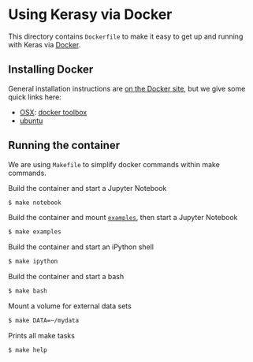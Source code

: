 # Using Kerasy via Docker

This directory contains `Dockerfile` to make it easy to get up and running with Keras via [Docker](http://www.docker.com/).

## Installing Docker

General installation instructions are [on the Docker site](https://docs.docker.com/installation/), but we give some quick links here:

- [OSX](https://docs.docker.com/installation/mac/): [docker toolbox](https://www.docker.com/toolbox)
- [ubuntu](https://docs.docker.com/installation/ubuntulinux/)

## Running the container

We are using `Makefile` to simplify docker commands within make commands.

Build the container and start a Jupyter Notebook

```sh
$ make notebook
```

Build the container and mount [`examples`](https://github.com/iwasakishuto/Kerasy/tree/gh-pages/examples), then start a Jupyter Notebook

```sh
$ make examples
```

Build the container and start an iPython shell

```sh
$ make ipython
```

Build the container and start a bash

```sh
$ make bash
```

Mount a volume for external data sets

```sh
$ make DATA=~/mydata
```

Prints all make tasks

```sh
$ make help
```
